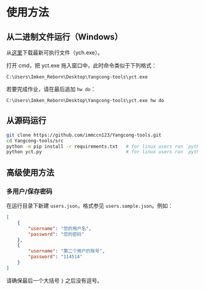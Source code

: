 # 使用方法

## 从二进制文件运行（Windows）
从[这里](https://github.com/mashirozx/sakura/releases/latest)下载最新可执行文件（ych.exe）。

打开 cmd，把 yct.exe 拖入窗口中，此时命令类似于下列格式：
```batch
C:\Users\Imken_Reborn\Desktop\Yangcong-tools\yct.exe
```

若要完成作业，请在最后追加 `hw do`：
```batch
C:\Users\Imken_Reborn\Desktop\Yangcong-tools\yct.exe hw do
```

## 从源码运行

```sh
git clone https://github.com/immccn123/Yangcong-tools.git
cd Yangcong-tools/src
python -m pip install -r requirements.txt   # for linux users run `python3`
python yct.py                               # for linux users run `python3`
```

## 高级使用方法

### 多用户/保存密码

在运行目录下新建 `users.json`，格式参见 `users.sample.json`。例如：
```json
[
    {
        "username": "您的用户名",
        "password": "您的密码"
    },
    {
        "username": "第二个用户的账号",
        "password": "114514"
    }
]
```

请确保最后一个大括号 `}` 之后没有逗号。
